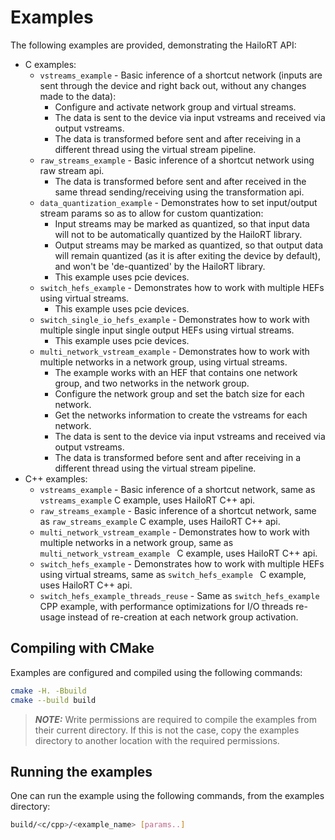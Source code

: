 # Examples
The following examples are provided, demonstrating the HailoRT API:
- C examples:
  - `vstreams_example` - Basic inference of a shortcut network (inputs are sent through the device and right back out, without any changes made to the data):
    - Configure and activate network group and virtual streams.
    - The data is sent to the device via input vstreams and received via output vstreams.
    - The data is transformed before sent and after receiving in a different thread using the virtual stream pipeline.
  - `raw_streams_example` - Basic inference of a shortcut network using raw stream api.
    - The data is transformed before sent and after received in the same thread sending/receiving using the transformation api.
  - `data_quantization_example` - Demonstrates how to set input/output stream params so as to allow for custom quantization:
    - Input streams may be marked as quantized, so that input data will not to be automatically quantized by the HailoRT library.
    - Output streams may be marked as quantized, so that output data will remain quantized (as it is after exiting the device by default), and won't be 'de-quantized' by the HailoRT library.
    - This example uses pcie devices.
  - `switch_hefs_example` - Demonstrates how to work with multiple HEFs using virtual streams.
    - This example uses pcie devices.
  - `switch_single_io_hefs_example` - Demonstrates how to work with multiple single input single output HEFs using virtual streams.
    - This example uses pcie devices.
  - `multi_network_vstream_example` - Demonstrates how to work with multiple networks in a network group, using virtual streams.
    - The example works with an HEF that contains one network group, and two networks in the network group.
    - Configure the network group and set the batch size for each network.
    - Get the networks information to create the vstreams for each network.
    - The data is sent to the device via input vstreams and received via output vstreams.
    - The data is transformed before sent and after receiving in a different thread using the virtual stream pipeline.
- C++ examples:
  - `vstreams_example` - Basic inference of a shortcut network, same as `vstreams_example` C example, uses HailoRT C++ api.
  - `raw_streams_example` - Basic inference of a shortcut network, same as `raw_streams_example` C example, uses HailoRT C++ api.
  - `multi_network_vstream_example` - Demonstrates how to work with multiple networks in a network group, same as `multi_network_vstream_example ` C example, uses HailoRT C++ api.
  - `switch_hefs_example` - Demonstrates how to work with multiple HEFs using virtual streams, same as `switch_hefs_example ` C example, uses HailoRT C++ api.
  - `switch_hefs_example_threads_reuse` - Same as `switch_hefs_example` CPP example, with performance optimizations for I/O threads re-usage instead of re-creation at each network group activation.

## Compiling with CMake
Examples are configured and compiled using the following commands:
```sh
cmake -H. -Bbuild
cmake --build build
```
> **_NOTE:_** Write permissions are required to compile the examples from their current directory.
If this is not the case, copy the examples directory to another location with the required permissions.

## Running the examples
One can run the example using the following commands, from the examples directory:

  ```sh
  build/<c/cpp>/<example_name> [params..]
  ```
